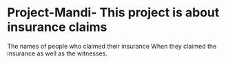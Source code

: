 # Project-Mandi- This project is about insurance claims
The names of people who claimed their insurance
When they claimed the insurance as well as the witnesses.

